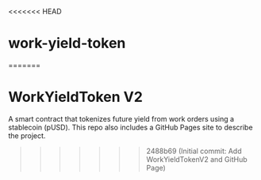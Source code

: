 <<<<<<< HEAD
# work-yield-token
=======
# WorkYieldToken V2

A smart contract that tokenizes future yield from work orders using a stablecoin (pUSD). This repo also includes a GitHub Pages site to describe the project.
>>>>>>> 2488b69 (Initial commit: Add WorkYieldTokenV2 and GitHub Page)

